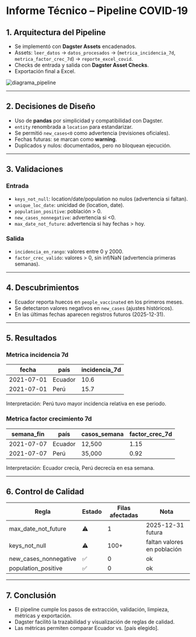 # Informe Técnico – Pipeline COVID-19

## 1. Arquitectura del Pipeline
- Se implementó con **Dagster Assets** encadenados.
- Assets: `leer_datos` → `datos_procesados` → (`metrica_incidencia_7d`, `metrica_factor_crec_7d`) → `reporte_excel_covid`.
- Checks de entrada y salida con **Dagster Asset Checks**.
- Exportación final a Excel.

![diagrama_pipeline](docs/diagrama.png)

---

## 2. Decisiones de Diseño
- Uso de **pandas** por simplicidad y compatibilidad con Dagster.
- `entity` renombrada a `location` para estandarizar.
- Se permitió `new_cases<0` como advertencia (revisiones oficiales).
- Fechas futuras: se marcan como **warning**.
- Duplicados y nulos: documentados, pero no bloquean ejecución.

---

## 3. Validaciones
### Entrada
- `keys_not_null`: location/date/population no nulos (advertencia si faltan).
- `unique_loc_date`: unicidad de (location, date).
- `population_positive`: población > 0.
- `new_cases_nonnegative`: advertencia si <0.
- `max_date_not_future`: advertencia si hay fechas > hoy.

### Salida
- `incidencia_en_rango`: valores entre 0 y 2000.
- `factor_crec_valido`: valores > 0, sin inf/NaN (advertencia primeras semanas).

---

## 4. Descubrimientos
- Ecuador reporta huecos en `people_vaccinated` en los primeros meses.
- Se detectaron valores negativos en `new_cases` (ajustes históricos).
- En las últimas fechas aparecen registros futuros (2025-12-31).

---

## 5. Resultados
### Metrica incidencia 7d
| fecha | país | incidencia_7d |
|-------|------|---------------|
| 2021-07-01 | Ecuador | 10.6 |
| 2021-07-01 | Perú | 15.7 |

Interpretación: Perú tuvo mayor incidencia relativa en ese periodo.

### Metrica factor crecimiento 7d
| semana_fin | país | casos_semana | factor_crec_7d |
|------------|------|--------------|----------------|
| 2021-07-07 | Ecuador | 12,500 | 1.15 |
| 2021-07-07 | Perú | 35,000 | 0.92 |

Interpretación: Ecuador crecía, Perú decrecía en esa semana.

---

## 6. Control de Calidad
| Regla | Estado | Filas afectadas | Nota |
|-------|--------|-----------------|------|
| max_date_not_future | ⚠️ | 1 | 2025-12-31 futura |
| keys_not_null | ⚠️ | 100+ | faltan valores en población |
| new_cases_nonnegative | ✅ | 0 | ok |
| population_positive | ✅ | 0 | ok |

---

## 7. Conclusión
- El pipeline cumple los pasos de extracción, validación, limpieza, métricas y exportación.
- Dagster facilitó la trazabilidad y visualización de reglas de calidad.
- Las métricas permiten comparar Ecuador vs. [país elegido].
